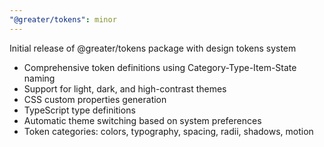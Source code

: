 ```yaml
---
"@greater/tokens": minor
---
```


Initial release of @greater/tokens package with design tokens system

- Comprehensive token definitions using Category-Type-Item-State naming
- Support for light, dark, and high-contrast themes
- CSS custom properties generation
- TypeScript type definitions
- Automatic theme switching based on system preferences
- Token categories: colors, typography, spacing, radii, shadows, motion